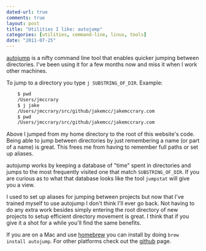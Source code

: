 ```yaml
---
dated-url: true
comments: true
layout: post
title: "Utilities I like: autojump"
categories: [utilities, command-line, linux, tools]
date: "2011-07-25"
---
```


[autojump](https://github.com/joelthelion/autojump) is a nifty command line tool that enables quicker jumping between directories. I've been using it for a few months now and miss it when I work other machines.

To jump to a directory you type `j SUBSTRING_OF_DIR`. Example:

``` bash
    $ pwd
    /Users/jmccrary
    $ j jake
    /Users/jmccrary/src/github/jakemcc/jakemccrary.com
    $ pwd
    /Users/jmccrary/src/github/jakemcc/jakemccrary.com
```

Above I jumped from my home directory to the root of this website's code. Being able to jump between directories by just remembering a name (or part of a name) is great. This frees me from having to remember full paths or set up aliases.

autojump works by keeping a database of "time" spent in directories and jumps to the most frequently visited one that match `SUBSTRING_OF_DIR`. If you are curious as to what that database looks like the tool `jumpstat` will give you a view.

I used to set up aliases for jumping between projects but now that I've trained myself to use autojump I don't think I'll ever go back. Not having to do any extra work besides simply entering the root directory of new projects to setup efficient directory movement is great. I think that if you give it a shot for a while you'll find the same benefits.

If you are on a Mac and use [homebrew](https://github.com/mxcl/homebrew) you can install by doing `brew install autojump`. For other platforms check out the [github](https://github.com/joelthelion/autojump) page.


